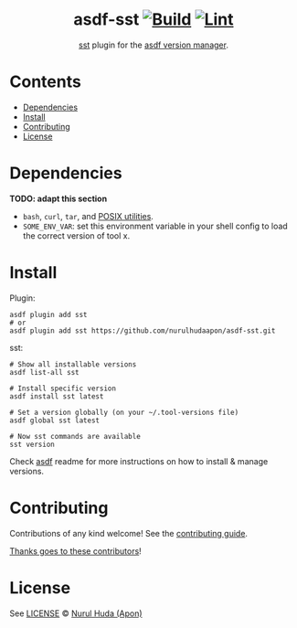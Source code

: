 <div align="center">

# asdf-sst [![Build](https://github.com/nurulhudaapon/asdf-sst/actions/workflows/build.yml/badge.svg)](https://github.com/nurulhudaapon/asdf-sst/actions/workflows/build.yml) [![Lint](https://github.com/nurulhudaapon/asdf-sst/actions/workflows/lint.yml/badge.svg)](https://github.com/nurulhudaapon/asdf-sst/actions/workflows/lint.yml)

[sst](https://ion.sst.dev) plugin for the [asdf version manager](https://asdf-vm.com).

</div>

# Contents

- [Dependencies](#dependencies)
- [Install](#install)
- [Contributing](#contributing)
- [License](#license)

# Dependencies

**TODO: adapt this section**

- `bash`, `curl`, `tar`, and [POSIX utilities](https://pubs.opengroup.org/onlinepubs/9699919799/idx/utilities.html).
- `SOME_ENV_VAR`: set this environment variable in your shell config to load the correct version of tool x.

# Install

Plugin:

```shell
asdf plugin add sst
# or
asdf plugin add sst https://github.com/nurulhudaapon/asdf-sst.git
```

sst:

```shell
# Show all installable versions
asdf list-all sst

# Install specific version
asdf install sst latest

# Set a version globally (on your ~/.tool-versions file)
asdf global sst latest

# Now sst commands are available
sst version
```

Check [asdf](https://github.com/asdf-vm/asdf) readme for more instructions on how to
install & manage versions.

# Contributing

Contributions of any kind welcome! See the [contributing guide](contributing.md).

[Thanks goes to these contributors](https://github.com/nurulhudaapon/asdf-sst/graphs/contributors)!

# License

See [LICENSE](LICENSE) © [Nurul Huda (Apon)](https://github.com/nurulhudaapon/)
